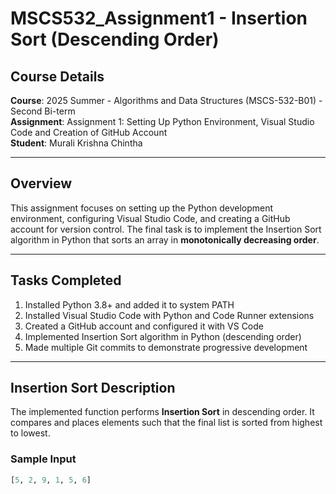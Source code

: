 # MSCS532_Assignment1 - Insertion Sort (Descending Order)

## Course Details
**Course**: 2025 Summer - Algorithms and Data Structures (MSCS-532-B01) - Second Bi-term  
**Assignment**: Assignment 1: Setting Up Python Environment, Visual Studio Code and Creation of GitHub Account  
**Student**: Murali Krishna Chintha  

---

## Overview

This assignment focuses on setting up the Python development environment, configuring Visual Studio Code, and creating a GitHub account for version control. The final task is to implement the Insertion Sort algorithm in Python that sorts an array in **monotonically decreasing order**.

---

## Tasks Completed

1. Installed Python 3.8+ and added it to system PATH  
2. Installed Visual Studio Code with Python and Code Runner extensions  
3. Created a GitHub account and configured it with VS Code  
4. Implemented Insertion Sort algorithm in Python (descending order)  
5. Made multiple Git commits to demonstrate progressive development  

---

## Insertion Sort Description

The implemented function performs **Insertion Sort** in descending order. It compares and places elements such that the final list is sorted from highest to lowest.

### Sample Input
```python
[5, 2, 9, 1, 5, 6]